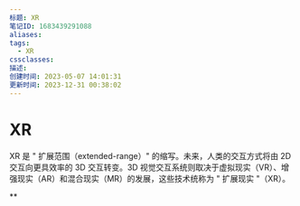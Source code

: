 ```yaml
---
标题: XR
笔记ID: 1683439291088
aliases: 
tags:
  - XR
cssclasses: 
描述: 
创建时间: 2023-05-07 14:01:31
更新时间: 2023-12-31 00:38:02
---
```


# XR

XR 是 " 扩展范围（extended-range）" 的缩写。未来，人类的交互方式将由 2D 交互向更具效率的 3D 交互转变。3D 视觉交互系统则取决于虚拟现实（VR）、增强现实（AR）和混合现实（MR）的发展，这些技术统称为 " 扩展现实 "（XR）。

**
